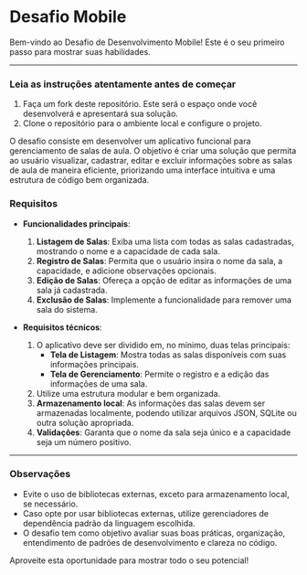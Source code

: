 # Desafio Mobile

Bem-vindo ao Desafio de Desenvolvimento Mobile! Este é o seu primeiro passo para mostrar suas habilidades.

---

### **Leia as instruções atentamente antes de começar**

1. Faça um fork deste repositório. Este será o espaço onde você desenvolverá e apresentará sua solução.
2. Clone o repositório para o ambiente local e configure o projeto.

O desafio consiste em desenvolver um aplicativo funcional para gerenciamento de salas de aula. O objetivo é criar uma solução que permita ao usuário visualizar, cadastrar, editar e excluir informações sobre as salas de aula de maneira eficiente, priorizando uma interface intuitiva e uma estrutura de código bem organizada.

### **Requisitos**

- **Funcionalidades principais**:
  1. **Listagem de Salas**: Exiba uma lista com todas as salas cadastradas, mostrando o nome e a capacidade de cada sala.
  2. **Registro de Salas**: Permita que o usuário insira o nome da sala, a capacidade, e adicione observações opcionais.
  3. **Edição de Salas**: Ofereça a opção de editar as informações de uma sala já cadastrada.
  4. **Exclusão de Salas**: Implemente a funcionalidade para remover uma sala do sistema.

- **Requisitos técnicos**:
  1. O aplicativo deve ser dividido em, no mínimo, duas telas principais:
     - **Tela de Listagem**: Mostra todas as salas disponíveis com suas informações principais.
     - **Tela de Gerenciamento**: Permite o registro e a edição das informações de uma sala.
  2. Utilize uma estrutura modular e bem organizada.
  3. **Armazenamento local**: As informações das salas devem ser armazenadas localmente, podendo utilizar arquivos JSON, SQLite ou outra solução apropriada.
  4. **Validações**: Garanta que o nome da sala seja único e a capacidade seja um número positivo.

---

### **Observações**

- Evite o uso de bibliotecas externas, exceto para armazenamento local, se necessário.
- Caso opte por usar bibliotecas externas, utilize gerenciadores de dependência padrão da linguagem escolhida.
- O desafio tem como objetivo avaliar suas boas práticas, organização, entendimento de padrões de desenvolvimento e clareza no código.

Aproveite esta oportunidade para mostrar todo o seu potencial!
